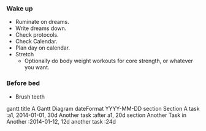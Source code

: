 ### Wake up
- Ruminate on dreams.
- Write dreams down.
- Check protocols.
- Check Calendar.
- Plan day on calendar.
- Stretch
	- Optionally do body weight workouts for core strength, or whatever you want.

### Before bed
- Brush teeth

gantt
    title A Gantt Diagram
    dateFormat YYYY-MM-DD
    section Section
        A task          :a1, 2014-01-01, 30d
        Another task    :after a1, 20d
    section Another
        Task in Another :2014-01-12, 12d
        another task    :24d


